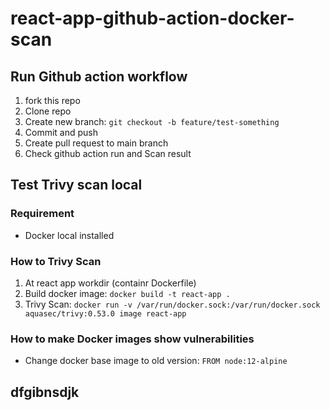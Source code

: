 # react-app-github-action-docker-scan

## Run Github action workflow
1. fork this repo
2. Clone repo
3. Create new branch: `git checkout -b feature/test-something`
4. Commit and push
5. Create pull request to main branch
6. Check github action run and Scan result

## Test Trivy scan local
### Requirement
- Docker local installed

### How to Trivy Scan
1. At react app workdir (containr Dockerfile)
2. Build docker image: `docker build -t react-app .`
3. Trivy Scan: `docker run -v /var/run/docker.sock:/var/run/docker.sock aquasec/trivy:0.53.0 image react-app`

### How to make Docker images show vulnerabilities
- Change docker base image to old version: `FROM node:12-alpine`

## dfgibnsdjk